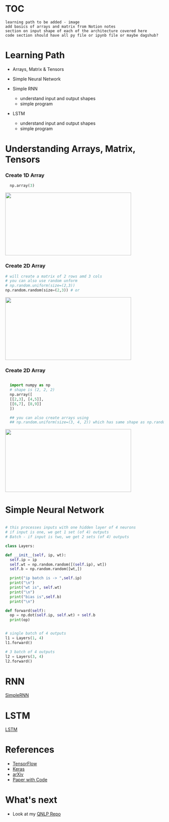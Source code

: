 # TOC


`learning path to be added - image`  
`add basics of arrays and matrix from Notion notes`    
`section on input shape of each of the architecture covered here`  
`code section should have all py file or ipynb file or maybe dagshub?`  

# Learning Path

- Arrays, Matrix & Tensors

- Simple Neural Network

- Simple RNN
   * understand input and output shapes
   * simple program

- LSTM
   * understand input and output shapes
   * simple program





# Understanding Arrays, Matrix, Tensors

  ### Create 1D Array
  ```python
    np.array(3)
  ```
 

  <img src="https://user-images.githubusercontent.com/10928536/236743760-0edd86f5-1d7e-4b82-9bac-5a48a35e3b0c.png" width="400" height="200">

  ### Create 2D Array
  ```python
  # will create a matrix of 2 rows amd 3 cols
  # you can also use random unform
  # np.random.uniform(size=(2,3))
  np.random.random(size=(2,3)) # or   
  ```
  <img src="https://user-images.githubusercontent.com/10928536/236746538-4482eca2-2ccb-4994-af58-fe3c85ec9a18.png" width="400" height="200">
  
  
  ### Create 2D Array
  ```python 
  
    import numpy as np
    # shape is (2, 2, 2)
    np.array([
    [[2,3], [4,5]],
    [[6,7], [8,9]]
    ]) 
  
    ## you can also create arrays using
    ## np.random.uniform(size=(3, 4, 2)) which has same shape as np.random.random([3,4,2])
  
  ```
  <img src="https://user-images.githubusercontent.com/10928536/236752424-f2c0e63c-6711-4cf9-bc29-133d3c4d3c0b.png" width="400" height="200">
  

# Simple Neural Network
 
  
  ```python
  
  # this processes inputs with one hidden layer of 4 neurons
  # if input is one, we get 1 set (of 4) outputs
  # Batch - if input is two, we get 2 sets (of 4) outputs
  
  class Layers:

  def __init__(self, ip, wt):
    self.ip = ip
    self.wt = np.random.random([(self.ip), wt])
    self.b = np.random.random([wt,])

    print("ip batch is -> ",self.ip)
    print("\n")
    print("wt is", self.wt)
    print("\n")
    print("bias is",self.b)
    print("\n")
  
  def forward(self):
    op = np.dot(self.ip, self.wt) + self.b
    print(op)
  
  ```
  ```python
 
  # single batch of 4 outputs
  l1 = Layers(1, 4)
  l1.forward()
  
  # 3 batch of 4 outputs
  l2 = Layers(3, 4)
  l2.forward()
  
  ```

# RNN
[SimpleRNN](https://github.com/rvbug/NLP/tree/main/simpleRNN#simple-rnn)

# LSTM
[LSTM](https://github.com/rvbug/NLP/tree/main/simpleRNN#simple-rnn)



# References
  - [TensorFlow](https://www.tensorflow.org/)
  - [Keras](https://keras.io/api/layers/)
  - [arXiv](https://arxiv.org/)  
  - [Paper with Code](https://paperswithcode.com/)  


# What's next
- Look at my [QNLP Repo](https://github.com/rvbug/QuantumML)  
